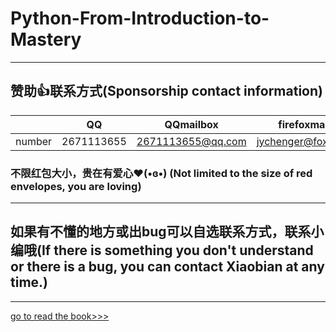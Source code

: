 # Python-From-Introduction-to-Mastery
 
***
## 赞助👍联系方式(Sponsorship contact information)  

|        |    QQ    |    QQmailbox    |    firefoxmailbox   |   163mailbox   |
|--------|----------|-----------------|---------------------|----------------|
| number |2671113655|2671113655@qq.com|jychenger@foxmail.com|x1112737@163.com|

### 不限红包大小，贵在有爱心❤️(•ɞ•) (Not limited to the size of red envelopes, you are loving)
***
## 如果有不懂的地方或出bug可以自选联系方式，联系小编哦(If there is something you don't understand or there is a bug, you can contact Xiaobian at any time.)
***

[go to read the book>>>](https://github.com/jychenger/Python-From-Introduction-to-Mastery/blob/main/home.md)
